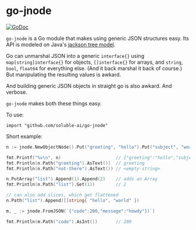 # go-jnode

[![GoDoc](https://godoc.org/gopkg.in/yaml.v2?status.svg)](https://godoc.org/gopkg.in/yaml.v2)

`go-jnode` is a Go module that makes using generic JSON structures easy.
Its API is modeled on Java's [jackson tree model](https://github.com/FasterXML/jackson-databind).

Go can unmarshal JSON into a generic `interface{}` using `map[string]interface{}` for objects,
`[]interface{}` for arrays, and `string`, `bool`, `float64` for everything else.
(And it back marshal it back of course.)  But manipulating the resulting values is awkard.

And building generic JSON objects in straight go is also awkard.  And verbose.

`go-jnode` makes both these things easy.

To use:

    import "github.com/soluble-ai/go-jnode"

Short example:

```go
n := jnode.NewObjectNode().Put("greeting", "hello").Put("subject", "world")

fmt.Printf("%v\n", n)                     // {"greeting":"hello","subject":"world"}
fmt.Println(n.Path("greeting").AsText())  // greeting
fmt.Println(n.Path("not-there").AsText()) // <empty-string>

n.PutArray("list").Append(1).Append(2)    // adds an Array
fmt.Println(n.Path("list").Get(1))        // 2

// can also add slices, which get flattened
n.Path("list").Append([]string{ "hello", "world" })

m, _ := jnode.FromJSON(`{"code":200,"message":"howdy"})`)

fmt.Println(m.Path("code").AsInt())       // 200
```
